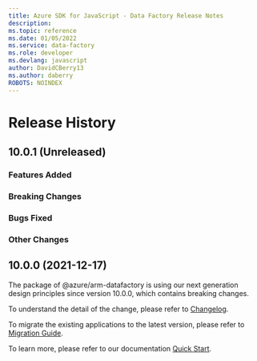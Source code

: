 ```yaml
---
title: Azure SDK for JavaScript - Data Factory Release Notes
description: 
ms.topic: reference
ms.date: 01/05/2022
ms.service: data-factory
ms.role: developer
ms.devlang: javascript
author: DavidCBerry13
ms.author: daberry
ROBOTS: NOINDEX
---
```

# Release History

## 10.0.1 (Unreleased)

### Features Added

### Breaking Changes

### Bugs Fixed

### Other Changes

## 10.0.0 (2021-12-17)

The package of @azure/arm-datafactory is using our next generation design principles since version 10.0.0, which contains breaking changes.

To understand the detail of the change, please refer to [Changelog](https://aka.ms/js-track2-changelog).

To migrate the existing applications to the latest version, please refer to [Migration Guide](https://aka.ms/js-track2-migration-guide).

To learn more, please refer to our documentation [Quick Start](https://aka.ms/js-track2-quickstart).
